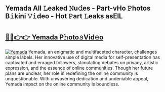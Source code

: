 ## Yemada All 𝙻eaked 𝙽u𝚍es - Part-vHo 𝙿hotos B𝚒kini 𝚅𝚒deo - Hot 𝙿art 𝙻eaks asElL

# <h2><a href="http://ld5nb3n.urlbe.top/?page=Yemada">🔗🔗👉👉 Yemada P𝚑oto𝚜Vid𝚎o</a></h2>

[![Yemada](https://i.imgur.com/eBuTRDB.gif)](http://ld5nb3n.urlbe.top/?page=Yemada)
Yemada, an enigmatic and multifaceted character, challenges simple labels. Her innovative use of digital media for self-presentation has captivated and enraged followers, stimulating debates on privacy, artistic expression, and the essence of online communities. Though her future plans are unclear, her role in redefining the online community is unquestionable. With unwavering dedication and undeniable appeal, Yemada impact on the online community is boundless.
